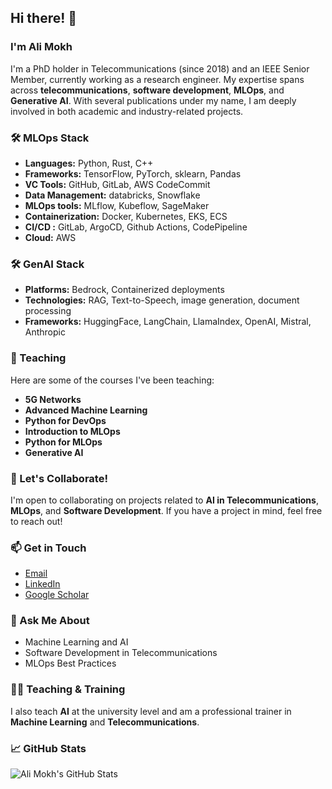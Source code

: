 

## Hi there! 👋

### I'm Ali Mokh

I'm a PhD holder in Telecommunications (since 2018) and an IEEE Senior Member, currently working as a research engineer. My expertise spans across **telecommunications**, **software development**, **MLOps**, and **Generative AI**. With several publications under my name, I am deeply involved in both academic and industry-related projects.

### 🛠️ MLOps Stack

- **Languages:** Python, Rust, C++ 
- **Frameworks:** TensorFlow, PyTorch, sklearn, Pandas
- **VC Tools:** GitHub, GitLab, AWS CodeCommit
- **Data Management:** databricks, Snowflake
- **MLOps tools:** MLflow, Kubeflow, SageMaker
- **Containerization:** Docker, Kubernetes, EKS, ECS
- **CI/CD :** GitLab, ArgoCD, Github Actions, CodePipeline
- **Cloud:** AWS

### 🛠️ GenAI Stack

- **Platforms:** Bedrock, Containerized deployments
- **Technologies:** RAG, Text-to-Speech, image generation, document processing
- **Frameworks:** HuggingFace, LangChain, LlamaIndex, OpenAI, Mistral, Anthropic

### 🚀 Teaching

Here are some of the courses I've been teaching:

- **5G Networks**
- **Advanced Machine Learning**
- **Python for DevOps**
- **Introduction to MLOps**
- **Python for MLOps**
- **Generative AI**


### 👯 Let's Collaborate!

I'm open to collaborating on projects related to **AI in Telecommunications**, **MLOps**, and **Software Development**. If you have a project in mind, feel free to reach out!

### 📫 Get in Touch

- [Email](mailto:ali.mokh.2013@ieee.org)
- [LinkedIn](https//:www.linkedin.com/in/ali-mokh-9638988a)
- [Google Scholar](https://scholar.google.fr/citations?user=BDNaCS4AAAAJ&hl=en&oi=ao)


### 💬 Ask Me About

- Machine Learning and AI
- Software Development in Telecommunications
- MLOps Best Practices

### 👨‍🏫 Teaching & Training

I also teach **AI** at the university level and am a professional trainer in **Machine Learning** and **Telecommunications**.

### 📈 GitHub Stats

![Ali Mokh's GitHub Stats](https://github-readme-stats.vercel.app/api?username=Amokh2018&show_icons=true&theme=radical)

